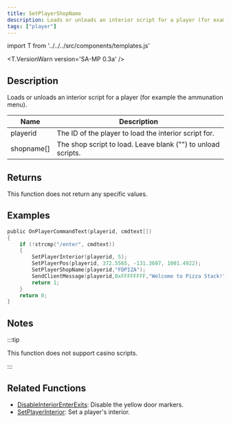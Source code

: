 ```yaml
---
title: SetPlayerShopName
description: Loads or unloads an interior script for a player (for example the ammunation menu).
tags: ["player"]
---
```


import T from '../../../src/components/templates.js'

<T.VersionWarn version='SA-MP 0.3a' />

## Description

Loads or unloads an interior script for a player (for example the ammunation menu).

| Name       | Description                                                  |
| ---------- | ------------------------------------------------------------ |
| playerid   | The ID of the player to load the interior script for.        |
| shopname[] | The shop script to load. Leave blank ("") to unload scripts. |

## Returns

This function does not return any specific values.

## Examples

```c
public OnPlayerCommandText(playerid, cmdtext[])
{
    if (!strcmp("/enter", cmdtext))
    {
        SetPlayerInterior(playerid, 5);
        SetPlayerPos(playerid, 372.5565, -131.3607, 1001.4922);
        SetPlayerShopName(playerid,"FDPIZA");
        SendClientMessage(playerid,0xFFFFFFFF,"Welcome to Pizza Stack!");
        return 1;
    }
    return 0;
}
```

## Notes

:::tip

This function does not support casino scripts.

:::

## Related Functions

- [DisableInteriorEnterExits](DisableInteriorEnterExits.md): Disable the yellow door markers.
- [SetPlayerInterior](SetPlayerInterior.md): Set a player's interior.
